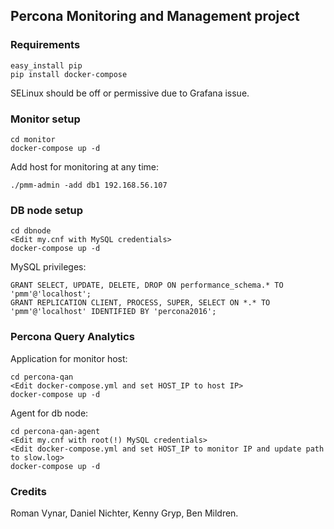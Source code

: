 ## Percona Monitoring and Management project

### Requirements

    easy_install pip
    pip install docker-compose

SELinux should be off or permissive due to Grafana issue.

### Monitor setup

    cd monitor
    docker-compose up -d

Add host for monitoring at any time:

    ./pmm-admin -add db1 192.168.56.107

### DB node setup

    cd dbnode
    <Edit my.cnf with MySQL credentials>
    docker-compose up -d

MySQL privileges:

    GRANT SELECT, UPDATE, DELETE, DROP ON performance_schema.* TO 'pmm'@'localhost';
    GRANT REPLICATION CLIENT, PROCESS, SUPER, SELECT ON *.* TO 'pmm'@'localhost' IDENTIFIED BY 'percona2016';

### Percona Query Analytics

Application for monitor host:

    cd percona-qan
    <Edit docker-compose.yml and set HOST_IP to host IP>
    docker-compose up -d

Agent for db node:

    cd percona-qan-agent 
    <Edit my.cnf with root(!) MySQL credentials>
    <Edit docker-compose.yml and set HOST_IP to monitor IP and update path to slow.log>
    docker-compose up -d

### Credits

Roman Vynar, Daniel Nichter, Kenny Gryp, Ben Mildren.
